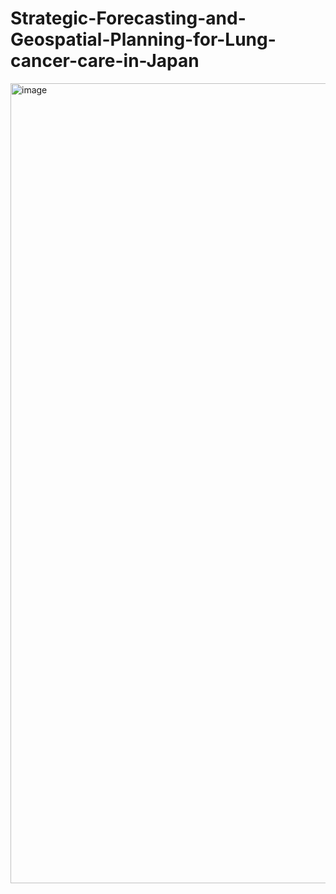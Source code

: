 # Strategic-Forecasting-and-Geospatial-Planning-for-Lung-cancer-care-in-Japan

<img width="1280" alt="image" src="https://github.com/pergazuz/Strategic-Forecasting-and-Geospatial-Planning-for-Lung-cancer-care-in-Japan/assets/87386860/91eb994d-d128-4249-abb6-b86ef2c647e9">
